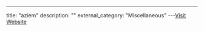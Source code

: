 ---
title: "aziem"
description: ""
external_category: "Miscellaneous"
---[Visit Website](https://github.com/aziem)

